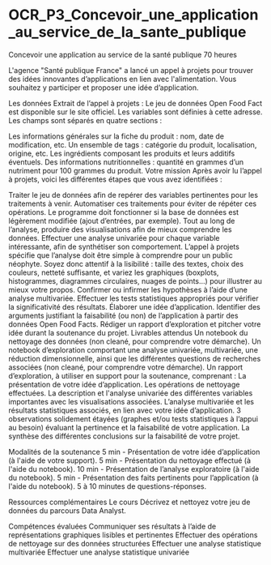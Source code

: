 # OCR_P3_Concevoir_une_application_au_service_de_la_sante_publique
Concevoir une application au service de la santé publique 70 heures 

L'agence "Santé publique France" a lancé un appel à projets pour trouver des idées innovantes d’applications en lien avec l'alimentation. Vous souhaitez y participer et proposer une idée d’application.

Les données Extrait de l’appel à projets : Le jeu de données Open Food Fact est disponible sur le site officiel. Les variables sont définies à cette adresse. Les champs sont séparés en quatre sections :

Les informations générales sur la fiche du produit : nom, date de modification, etc.
Un ensemble de tags : catégorie du produit, localisation, origine, etc.
Les ingrédients composant les produits et leurs additifs éventuels.
Des informations nutritionnelles : quantité en grammes d’un nutriment pour 100 grammes du produit.
Votre mission Après avoir lu l’appel à projets, voici les différentes étapes que vous avez identifiées :

Traiter le jeu de données afin de repérer des variables pertinentes pour les traitements à venir. Automatiser ces traitements pour éviter de répéter ces opérations. Le programme doit fonctionner si la base de données est légèrement modifiée (ajout d’entrées, par exemple).
Tout au long de l’analyse, produire des visualisations afin de mieux comprendre les données. Effectuer une analyse univariée pour chaque variable intéressante, afin de synthétiser son comportement. L’appel à projets spécifie que l’analyse doit être simple à comprendre pour un public néophyte. Soyez donc attentif à la lisibilité : taille des textes, choix des couleurs, netteté suffisante, et variez les graphiques (boxplots, histogrammes, diagrammes circulaires, nuages de points…) pour illustrer au mieux votre propos.
Confirmer ou infirmer les hypothèses à l’aide d’une analyse multivariée. Effectuer les tests statistiques appropriés pour vérifier la significativité des résultats.
Élaborer une idée d’application. Identifier des arguments justifiant la faisabilité (ou non) de l’application à partir des données Open Food Facts.
Rédiger un rapport d’exploration et pitcher votre idée durant la soutenance du projet.
Livrables attendus Un notebook du nettoyage des données (non cleané, pour comprendre votre démarche). Un notebook d’exploration comportant une analyse univariée, multivariée, une réduction dimensionnelle, ainsi que les différentes questions de recherches associées (non cleané, pour comprendre votre démarche). Un rapport d’exploration, à utiliser en support pour la soutenance, comprenant : La présentation de votre idée d’application. Les opérations de nettoyage effectuées. La description et l'analyse univariée des différentes variables importantes avec les visualisations associées. L’analyse multivariée et les résultats statistiques associés, en lien avec votre idée d’application. 3 observations solidement étayées (graphes et/ou tests statistiques à l’appui au besoin) évaluant la pertinence et la faisabilité de votre application. La synthèse des différentes conclusions sur la faisabilité de votre projet.

Modalités de la soutenance 5 min - Présentation de votre idée d’application (à l'aide de votre support). 5 min - Présentation du nettoyage effectué (à l'aide du notebook). 10 min - Présentation de l’analyse exploratoire (à l'aide du notebook). 5 min - Présentation des faits pertinents pour l’application (à l'aide du notebook). 5 à 10 minutes de questions-réponses.

Ressources complémentaires Le cours Décrivez et nettoyez votre jeu de données du parcours Data Analyst.

Compétences évaluées Communiquer ses résultats à l’aide de représentations graphiques lisibles et pertinentes Effectuer des opérations de nettoyage sur des données structurées Effectuer une analyse statistique multivariée Effectuer une analyse statistique univariée
